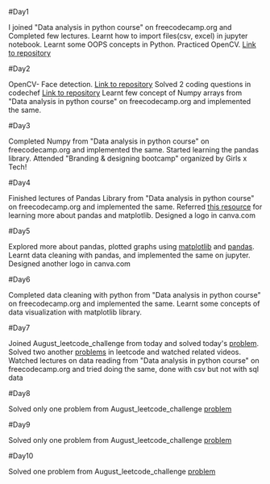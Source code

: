 #Day1

I joined "Data analysis in python course" on freecodecamp.org and Completed few lectures.
Learnt how to import files(csv, excel) in jupyter notebook.
Learnt some OOPS concepts in Python.
Practiced OpenCV. [Link to repository](https://github.com/anshita22/opencvPython/blob/master/practice_opencv.ipynb)

#Day2

OpenCV- Face detection. [Link to repository](https://github.com/anshita22/opencvPython)
Solved 2 coding questions in codechef [Link to repository](https://github.com/anshita22/Programming)
Learnt few concept of Numpy arrays from "Data analysis in python course" on freecodecamp.org and implemented the same.

#Day3

Completed Numpy from "Data analysis in python course" on freecodecamp.org and implemented the same.
Started learning the pandas library.
Attended "Branding & designing bootcamp" organized by Girls x Tech!

#Day4

Finished lectures of Pandas Library from "Data analysis in python course" on freecodecamp.org and implemented the same.
Referred  [this resource](https://ourcodingclub.github.io/tutorials/pandas-python-intro/) for learning more about pandas and matplotlib.
Designed a logo in canva.com

#Day5

Explored more about pandas, plotted graphs using [matplotlib](https://matplotlib.org/tutorials/introductory/usage.html#sphx-glr-tutorials-introductory-usage-py) and [pandas](https://pandas.pydata.org). 
Learnt data cleaning with pandas, and implemented the same on jupyter.
Designed another logo in canva.com

#Day6

Completed data cleaning with python from "Data analysis in python course" on freecodecamp.org and implemented the same. Learnt some concepts of data visualization with matplotlib library. 

#Day7

Joined August_leetcode_challenge from today and solved today's [problem](https://github.com/anshita22/Programming/blob/master/august_leetcodechallenge/problems.md).
Solved two another [problems](https://github.com/anshita22/Programming/tree/master/Arrays) in leetcode and watched related videos.
Watched lectures on data reading from "Data analysis in python course" on freecodecamp.org and tried doing the same, done with csv but not with sql data

#Day8

Solved only one problem from August_leetcode_challenge [problem](https://github.com/anshita22/Programming/tree/master/august_leetcodechallenge)

#Day9

Solved only one problem from August_leetcode_challenge [problem](https://github.com/anshita22/Programming/blob/master/august_leetcodechallenge/problems.md)

#Day10

Solved one problem from August_leetcode_challenge [problem](https://github.com/anshita22/Programming/blob/master/august_leetcodechallenge/problems.md)
